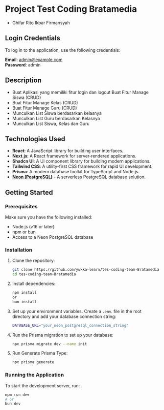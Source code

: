 # Project Test Coding Bratamedia

- Ghifar Rito Ikbar Firmansyah

## Login Credentials

To log in to the application, use the following credentials:

**Email**: admin@example.com\
**Password**: admin

## Description

- Buat Aplikasi yang memiliki fitur login dan logout
  Buat Fitur Manage Siswa (CRUD)
- Buat Fitur Manage Kelas (CRUD)
- Buat Fitur Manage Guru (CRUD)
- Munculkan List Siswa berdasarkan kelasnya
- Munculkan List Guru berdasarkan Kelasnya
- Munculkan List Siswa, Kelas dan Guru

## Technologies Used

- **React**: A JavaScript library for building user interfaces.
- **Next.js**: A React framework for server-rendered applications.
- **Shadcn UI**: A UI component library for building modern applications.
- **Tailwind CSS**: A utility-first CSS framework for rapid UI development.
- **Prisma**: A modern database toolkit for TypeScript and Node.js.
- **[Neon (PostgreSQL)](https://neon.tech/)** - A serverless PostgreSQL database solution.

## Getting Started

### Prerequisites

Make sure you have the following installed:

- Node.js (v16 or later)
- npm or bun
- Access to a Neon PostgreSQL database

### Installation

1. Clone the repository:

   ```bash
   git clone https://github.com/yukka-learn/tes-coding-team-Bratamedia
   cd tes-coding-team-Bratamedia
   ```

2. Install dependencies:

   ```bash
   npm install
   or
   bun install
   ```

3. Set up your environment variables. Create a `.env`. file in the root directory and add your database connection string:

   ```bash
   DATABASE_URL="your_neon_postgresql_connection_string"
   ```

4. Run the Prisma migration to set up your database:

   ```bash
   npx prisma migrate dev --name init
   ```

5. Run Generate Prisma Type:

   ```bash
   npx prisma generate
   ```

### Running the Application

To start the development server, run:

```bash
npm run dev
# or
bun dev
```
